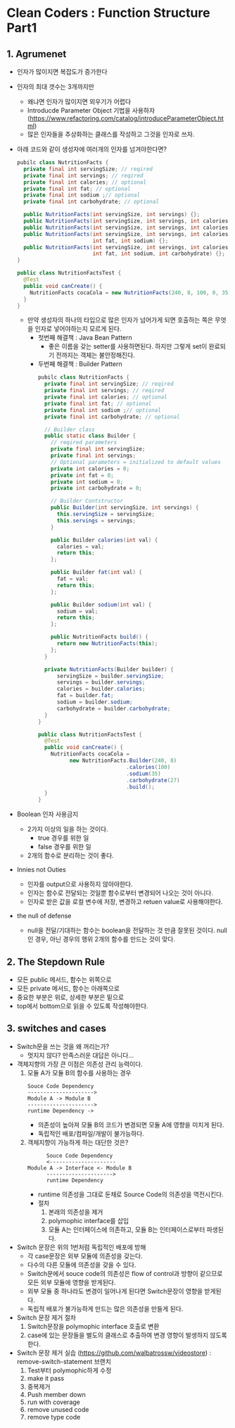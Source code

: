 # Clean Coders : Function Structure Part1

## 1. Agrumenet
- 인자가 많이지면 복잡도가 증가한다
- 인자의 최대 갯수는 3개까지만
  - 왜냐면 인자가 많이지면 외우기가 어렵다
  - Introducde Parameter Object 기법을 사용하자(https://www.refactoring.com/catalog/introduceParameterObject.html)
  - 많은 인자들을 추상화하는 클래스를 작성하고 그것을 인자로 쓰자.
- 아래 코드와 같이 생성자에 여러개의 인자를 넘겨야한다면?
  ```java
  pubilc class NutritionFacts {
    private final int servingSize; // reqired
    private final int servings; // reqired
    private final int calories; // optional
    private final int fat; // optional
    private final int sodium ;// optional
    private final int carbohydrate; // optional

    public NutritionFacts(int servingSize, int servings) {};
    public NutritionFacts(int servingSize, int servings, int calories) {};
    public NutritionFacts(int servingSize, int servings, int calories) {};
    public NutritionFacts(int servingSize, int servings, int calories
                          int fat, int sodium) {};
    public NutritionFacts(int servingSize, int servings, int calories
                          int fat, int sodium, int carbohydrate) {};
  }
  ```
  ```java
  public class NutritionFactsTest {
    @Test
    public void canCreate() {
      NutritionFacts cocaCola = new NutritionFacts(240, 8, 100, 0, 35, 27);
    }
  }
  ```
  - 만약 생성자의 하나의 타입으로 많은 인자가 넘어가게 되면 호출하는 쪽은 무엇을 인자로 넣어야하는지 모르게 된다.
    - 첫번째 해결책 : Java Bean Pattern
      - 좋은 이름을 갖는 setter를 사용하면된다. 하지만 그렇게 set이 완료되기 전까지는 객체는 불안정해진다.
    - 두번째 해결책 : Builder Pattern
      ```java
      pubilc class NutritionFacts {
        private final int servingSize; // reqired
        private final int servings; // reqired
        private final int calories; // optional
        private final int fat; // optional
        private final int sodium ;// optional
        private final int carbohydrate; // optional

        // Builder class
        public static class Builder {
          // reqired parameters
          private final int servingSize;
          private final int servings;
          // Optional parameters = initialized to default values
          private int calories = 0;
          private int fat = 0;
          private int sodium = 0;
          private int carbohydrate = 0;

          // Builder Contstructor
          public Builder(int servingSize, int servings) {
            this.servingSize = servingSize;
            this.servings = servings;
          }

          public Builder calories(int val) {
            calories = val;
            return this;
          };

          public Builder fat(int val) {
            fat = val;
            return this;
          };

          public Builder sodium(int val) {
            sodium = val;
            return this;
          };

          public NutritionFacts build() {
            return new NutritionFacts(this);
          };
        }

        private NutritionFacts(Builder builder) {
            servingSize = builder.servingSize;
            servings = builder.servings;
            calories = builder.calories;
            fat = builder.fat;
            sodium = builder.sodium;
            carbohydrate = builder.carbohydrate;
        }
      }
      ```
      ```java
      public class NutritionFactsTest {
        @Test
        public void canCreate() {
          NutritionFacts cocaCola =
                new NutritionFacts.Builder(240, 8)
                                  .calories(100)
                                  .sodium(35)
                                  .carbohydrate(27)
                                  .build();
        }
      }
      ```
- Boolean 인자 사용금지
  - 2가지 이상의 일을 하는 것이다.
    - true 경우를 위한 일
    - false 경우를 위한 일
  - 2개의 함수로 분리하는 것이 좋다.
- Innies not Outies
  - 인자를 output으로 사용하지 않아야한다.
  - 인자는 함수로 전달되는 것일뿐 함수로부터 변경되어 나오는 것이 아니다.
  - 인자로 받은 값을 로컬 변수에 저장, 변경하고 retuen value로 사용해야한다.

- the null of defense
  - null을 전달/기대하는 함수는 boolean을 전달하는 것 만큼 잘못된 것이다. null인 경우, 아닌 경우의 행위 2개의 함수를 만드는 것이 맞다.

## 2. The Stepdown Rule
- 모든 public 메서드, 함수는 위쪽으로
- 모든 private 메서드, 함수는 아래쪽으로
- 중요한 부분은 위로, 상세한 부분은 밑으로
- top에서 bottom으로 읽을 수 있도록 작성해야한다.

## 3. switches and cases
- Switch문을 쓰는 것을 왜 꺼리는가?
  - 멋지지 않다? 만족스러운 대답은 아니다...
- 객체지향의 가장 큰 이점은 의존성 관리 능력이다.
  1. 모듈 A가 모듈 B의 함수를 사용하는 경우
      ```
      Souce Code Dependency
      --------------------->
      Module A -> Module B
      --------------------->
      runtime Dependency ->
      ```
      - 의존성이 높아져 모듈 B의 코드가 변경되면 모듈 A에 영향을 미치게 된다.
      - 독립적인 배포/컴파일/개발이 불가능하다.
  2. 객체지향이 가능하게 하는 대단한 것은?
      ```
            Souce Code Dependency
            <---------------------
      Module A -> Interface <- Module B
            --------------------->
            runtime Dependency
      ```
      - runtime 의존성을 그대로 둔채로 Source Code의 의존성을 역전시킨다.
      - 절차
        1. 본래의 의존성을 제거
        2. polymophic interface를 삽입
        3. 모듈 A는 인터페이스에 의존하고, 모듈 B는 인터페이스로부터 파생된다.
- Switch 문장은 위의 1번처럼 독립적인 배포에 방해
  - 각 case문장은 외부 모듈에 의존성을 갖는다.
  - 다수의 다른 모듈에 의존성을 갖을 수 있다.
  - Switch문에서 souce code의 의존성은 flow of control과 방향이 같으므로 모든 외부 모듈에 영향을 받게된다.
  - 외부 모듈 중 하나라도 변경이 일어나게 된다면 Switch문장이 영향을 받게된다.
  - 독립적 배포가 불가능하게 만드는 많은 의존성을 만들게 된다.
- Switch 문장 제거 절차
  1. Switch문장을 polymophic interface 호출로 변환
  2. case에 있는 문장들을 별도의 클래스로 추출하여 변경 영향이 발생하지 않도록 한다.
- Switch 문장 제거 실습 (https://github.com/walbatrossw/videostore) : remove-switch-statement 브랜치
  1. Test부터 polymophic하게 수정
  2. make it pass
  3. 중복제거
  4. Push member down
  5. run with coverage
  6. remove unused code
  7. remove type code
